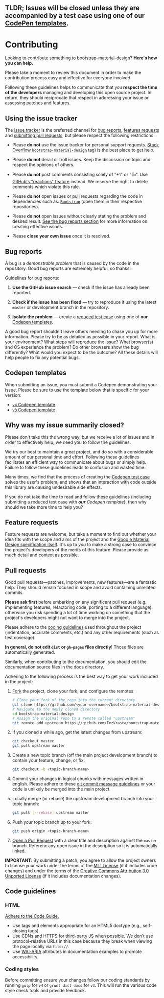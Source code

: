 ## **TLDR;** Issues will be closed unless they are accompanied by a test case using one of our [CodePen templates](#codepen-templates).

# Contributing

Looking to contribute something to bootstrap-material-design? **Here's how you can help.**

Please take a moment to review this document in order to make the contribution process easy and effective for everyone involved.

Following these guidelines helps to communicate that you **respect the time of the developers** managing and developing this open source project. In return, they should reciprocate that respect in addressing your issue or assessing patches and features.


## Using the issue tracker
The [issue tracker](https://github.com/FezVrasta/bootstrap-material-design/issues) is the preferred channel for [bug reports](#bug-reports), [features requests](#feature-requests) and [submitting pull requests](#pull-requests), but please respect the following restrictions:

* Please **do not** use the issue tracker for personal support requests. [Stack Overflow `bootstrap-material-design`](https://stackoverflow.com/questions/tagged/bootstrap-material-design) tag) is the best place to get help.

* Please **do not** derail or troll issues. Keep the discussion on topic and respect the opinions of others.
  
* Please **do not** post comments consisting solely of "+1" or ":thumbsup:". Use [GitHub's "reactions" feature](https://github.com/blog/2119-add-reactions-to-pull-requests-issues-and-comments)  instead. We reserve the right to delete comments which violate this rule.  

* Please **do not** open issues or pull requests regarding the code in dependencies such as: [`Bootstrap`](https://github.com/twbs/bootstrap) (open them in their respective repositories).
  
* Please **do not** open issues without clearly stating the problem and desired result. [See the bug reports section](#bug-reports) for more information on creating effective issues.

* Please **close your own issue** once it is resolved.


## Bug reports
A bug is a _demonstrable problem_ that is caused by the code in the repository. Good bug reports are extremely helpful, so thanks!

Guidelines for bug reports:

1. **Use the GitHub issue search** &mdash; check if the issue has already been reported.

2. **Check if the issue has been fixed** &mdash; try to reproduce it using the latest `master` or development branch in the repository.

3. **Isolate the problem** &mdash; create a [reduced test case](https://css-tricks.com/reduced-test-cases/) using one of **our** [Codepen templates](#codepen-templates).

A good bug report shouldn't leave others needing to chase you up for more information. Please try to be as detailed as possible in your report. What is your environment? What steps will reproduce the issue? What browser(s) and OS experience the problem? Do other browsers show the bug differently? What would you expect to be the outcome? All these details will help people to fix any potential bugs.

## Codepen templates
When submitting an issue, you must submit a Codepen demonstrating your issue.  Please be sure to use the template below that is specific for your version:

- [`v4` Codepen template](http://codepen.io/rosskevin/pen/eJMMVB)
- [`v3` Codepen template](http://codepen.io/rosskevin/pen/VvRgrN)


## Why was my issue summarily closed?
Please don't take this the wrong way, but we receive a lot of issues and in order to effectively help, we need you to follow the guidelines.

We try our best to maintain a great project, and do so with a considerable amount of our personal time and effort.  Following these guidelines facilitates an efficient way to communicate about bugs or simply help. Failure to follow these guidelines leads to confusion and wasted time.  

Many times, we find that the process of creating the [Codepen test case](#codepen-templates) solves the user's problem, and shows that an interaction with code outside this library are causing undesirable side effects.

If you do not take the time to read and follow these guidelines (including submitting a reduced test case with _**our** Codepen template_), then why should we take more time to help you?


## Feature requests
Feature requests are welcome, but take a moment to find out whether your idea fits with the scope and aims of the project and the [Google Material Design specification itself](http://www.google.com/design/spec/material-design/introduction.html). It's up to *you* to make a strong case to convince the project's developers of the merits of this feature. Please provide as much detail and context as possible.

## Pull requests
Good pull requests—patches, improvements, new features—are a fantastic help. They should remain focused in scope and avoid containing unrelated commits.

**Please ask first** before embarking on any significant pull request (e.g. implementing features, refactoring code, porting to a different language), otherwise you risk spending a lot of time working on something that the project's developers might not want to merge into the project.

Please adhere to the [coding guidelines](#code-guidelines) used throughout the project (indentation, accurate comments, etc.) and any other requirements (such as test coverage).

**In general, do not edit `dist` or `gh-pages` files directly!** Those files are automatically generated. 

Similarly, when contributing to the documentation, you should edit the documentation source files in the docs directory.

Adhering to the following process is the best way to get your work included in the project:

1. [Fork](https://help.github.com/fork-a-repo/) the project, clone your fork,
   and configure the remotes:

   ```bash
   # Clone your fork of the repo into the current directory
   git clone https://github.com/<your-username>/bootstrap-material-design.git
   # Navigate to the newly cloned directory
   cd bootstrap-material-design
   # Assign the original repo to a remote called "upstream"
   git remote add upstream https://github.com/FezVrasta/bootstrap-material-design.git
   ```

2. If you cloned a while ago, get the latest changes from upstream:

   ```bash
   git checkout master
   git pull upstream master
   ```

3. Create a new topic branch (off the main project development branch) to contain your feature, change, or fix:

   ```bash
   git checkout -b <topic-branch-name>
   ```

4. Commit your changes in logical chunks with messages written in english. Please adhere to these [git commit message guidelines](http://tbaggery.com/2008/04/19/a-note-about-git-commit-messages.html) or your code is unlikely be merged into the main project.

5. Locally merge (or rebase) the upstream development branch into your topic branch:

   ```bash
   git pull [--rebase] upstream master
   ```

6. Push your topic branch up to your fork:

   ```bash
   git push origin <topic-branch-name>
   ```

7. [Open a Pull Request](https://help.github.com/articles/using-pull-requests/) with a clear title and description against the `master` branch.  Referenc any open issue in the description so it is automatically linked.

**IMPORTANT**: By submitting a patch, you agree to allow the project owners to license your work under the terms of the [MIT License](LICENSE) (if it includes code changes) and under the terms of the [Creative Commons Attribution 3.0 Unported License](docs/LICENSE) (if it includes documentation changes).


## Code guidelines

### HTML
[Adhere to the Code Guide.](http://codeguide.co/#html)

- Use tags and elements appropriate for an HTML5 doctype (e.g., self-closing tags).
- Use CDNs and HTTPS for third-party JS when possible. We don't use protocol-relative URLs in this case because they break when viewing the page locally via `file://`.
- Use [WAI-ARIA](https://developer.mozilla.org/en-US/docs/Web/Accessibility/ARIA) attributes in documentation examples to promote accessibility.

### Coding styles
Before committing ensure your changes follow our coding standards by running `gulp` for `v4` or `grunt dist docs` for `v3`.  This will run the various code style check tools and provide feedback.
